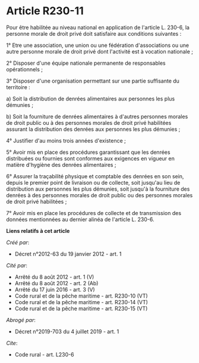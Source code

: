 # Article R230-11

Pour être habilitée au niveau national en application de l'article L. 230-6, la personne morale de droit privé doit
satisfaire aux conditions suivantes : 

1° Etre une association, une union ou une fédération d'associations ou une autre personne morale de droit privé dont
l'activité est à vocation nationale ; 

2° Disposer d'une équipe nationale permanente de responsables opérationnels ; 

3° Disposer d'une organisation permettant sur une partie suffisante du territoire : 

a) Soit la distribution de denrées alimentaires aux personnes les plus démunies ; 

b) Soit la fourniture de denrées alimentaires à d'autres personnes morales de droit public ou à des personnes morales de
droit privé habilitées assurant la distribution des denrées aux personnes les plus démunies ; 

4° Justifier d'au moins trois années d'existence ; 

5° Avoir mis en place des procédures garantissant que les denrées distribuées ou fournies sont conformes aux exigences en
vigueur en matière d'hygiène des denrées alimentaires ; 

6° Assurer la traçabilité physique et comptable des denrées en son sein, depuis le premier point de livraison ou de collecte,
soit jusqu'au lieu de distribution aux personnes les plus démunies, soit jusqu'à la fourniture des denrées à des personnes
morales de droit public ou des personnes morales de droit privé habilitées ; 

7° Avoir mis en place les procédures de collecte et de transmission des données mentionnées au dernier alinéa de l'article L.
230-6.

**Liens relatifs à cet article**

_Créé par_:

  - Décret n°2012-63 du 19 janvier 2012 - art. 1

_Cité par_:

  - Arrêté du 8 août 2012 - art. 1 (V)
  - Arrêté du 8 août 2012 - art. 2 (Ab)
  - Arrêté du 17 juin 2016 - art. 3 (V)
  - Code rural et de la pêche maritime - art. R230-10 (VT)
  - Code rural et de la pêche maritime - art. R230-14 (VT)
  - Code rural et de la pêche maritime - art. R230-15 (VT)

_Abrogé par_:

  - Décret n°2019-703 du 4 juillet 2019 - art. 1

_Cite_:

  - Code rural - art. L230-6
